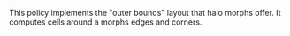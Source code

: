 This policy implements the "outer bounds" layout that halo morphs offer. It computes cells around a morphs edges and corners.